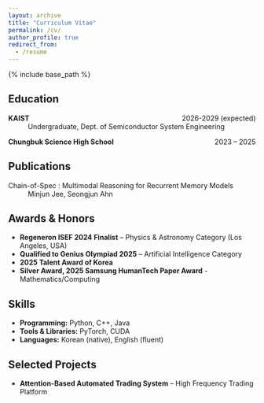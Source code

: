 ```yaml
---
layout: archive
title: "Curriculum Vitae"
permalink: /cv/
author_profile: true
redirect_from:
  - /resume
---
```


{% include base_path %}

<section id="education">
  <h2>Education</h2>
  <dl>
    <dt><strong>KAIST</strong> &nbsp; <span style="float:right;">2026-2029 (expected)</span></dt>
    <dd> Undergraduate, Dept. of Semiconductor System Engineering</dd>
  <dl>
    <dt><strong>Chungbuk Science High School</strong> &nbsp; <span style="float:right;">2023 – 2025</span></dt>
  </dl>
</section>

<section id="publications">
  <h2>Publications</h2>
  <dl>
    <dt>Chain-of-Spec : Multimodal Reasoning for Recurrent Memory Models</dt>
    <dd>Minjun Jee, Seongjun Ahn</dd>
  <dl>
    <dt></dt>
  </dl>
</section>
<!--
  <ul>
    {% for post in site.publications reversed %}
      {% include archive-single-cv.html %}
    {% endfor %}
  </ul>
-->

<section id="achievements">
  <h2>Awards & Honors</h2>
  <ul>
    <li><strong>Regeneron ISEF 2024 Finalist</strong> – Physics & Astronomy Category (Los Angeles, USA)</li>
    <li><strong>Qualified to Genius Olympiad 2025</strong> – Artificial Intelligence Category</li>
    <li><strong>2025 Talent Award of Korea</strong></li>
    <li><strong>Silver Award, 2025 Samsung HumanTech Paper Award</strong> - Mathematics/Computing</li>
  </ul>
</section>

<section id="skills">
  <h2>Skills</h2>
  <ul>
    <li><strong>Programming:</strong> Python, C++, Java</li>
    <li><strong>Tools & Libraries:</strong> PyTorch, CUDA</li>
    <li><strong>Languages:</strong> Korean (native), English (fluent)</li>
  </ul>
</section>

<section id="projects">
  <h2>Selected Projects</h2>
  <ul>
    <li><strong>Attention-Based Automated Trading System</strong> – High Frequency Trading Platform</li>
  </ul>
</section>

<section id="contact">

